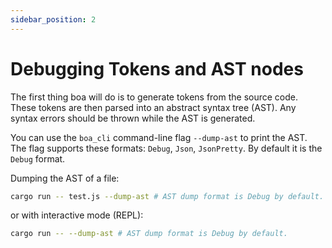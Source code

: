 ```yaml
---
sidebar_position: 2
---
```


# Debugging Tokens and AST nodes

The first thing boa will do is to generate tokens from the source code.
These tokens are then parsed into an abstract syntax tree (AST).
Any syntax errors should be thrown while the AST is generated.

You can use the `boa_cli` command-line flag `--dump-ast` to print the AST.
The flag supports these formats: `Debug`, `Json`, `JsonPretty`. By default
it is the `Debug` format.

Dumping the AST of a file:

```bash
cargo run -- test.js --dump-ast # AST dump format is Debug by default.
```

or with interactive mode (REPL):

```bash
cargo run -- --dump-ast # AST dump format is Debug by default.
```
